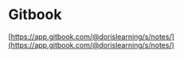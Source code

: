 # Gitbook

[https://app.gitbook.com/@dorislearning/s/notes/](https://app.gitbook.com/@dorislearning/s/notes/)

